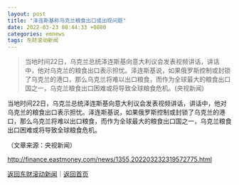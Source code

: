 ```yaml
---
layout: post
title: "泽连斯基称乌克兰粮食出口或出现问题"
date: 2022-03-23 08:44:33 +0800
categories: emnews
tags: 东财滚动新闻
---
```

> 当地时间22日，乌克兰总统泽连斯基向意大利议会发表视频讲话，讲话中，他对乌克兰的粮食出口表示担忧。泽连斯基说，如果俄罗斯控制或封锁了乌克兰的港口，那么乌克兰将难以出口粮食，而作为全球最大的粮食出口国之一，乌克兰粮食出口困难或将导致全球粮食危机。(央视新闻)

<p>当地时间22日，乌克兰总统泽连斯基向意大利议会发表视频讲话，讲话中，他对乌克兰的粮食出口表示担忧。泽连斯基说，如果俄罗斯控制或封锁了乌克兰的港口，那么乌克兰将难以出口粮食，而作为全球最大的粮食出口国之一，乌克兰粮食出口困难或将导致全球粮食危机。</p><p class="em_media">（文章来源：央视新闻）</p>

<http://finance.eastmoney.com/news/1355,202203232319572775.html>

[返回东财滚动新闻](//finews.withounder.com/emnews/)｜[返回首页](//finews.withounder.com/)